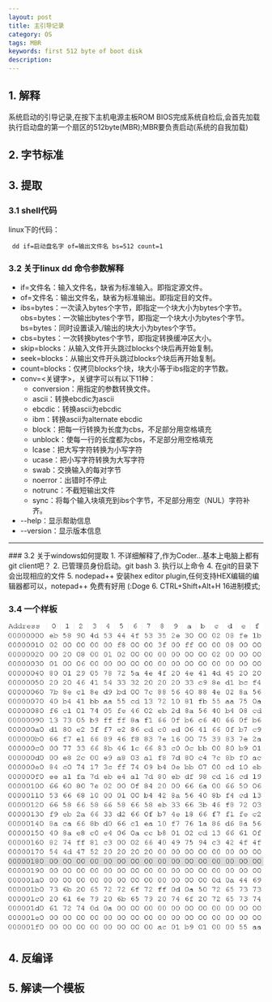```yaml
---
layout: post
title: 主引导记录
category: OS
tags: MBR
keywords: first 512 byte of boot disk
description: 
---
```


## 1. 解释

系统启动的引导记录,在按下主机电源主板ROM BIOS完成系统自检后,会首先加载执行启动盘的第一个扇区的512byte(MBR);MBR要负责启动(系统的自我加载)

## 2. 字节标准

## 3. 提取

### 3.1 shell代码
linux下的代码：
``` shell
 dd if=启动盘名字 of=输出文件名 bs=512 count=1
```
### 3.2 关于linux dd 命令参数解释
<ul>
	<li>if=文件名：输入文件名，缺省为标准输入。即指定源文件。</li>
	<li>of=文件名：输出文件名，缺省为标准输出。即指定目的文件。</li>
	<li>
	ibs=bytes：一次读入bytes个字节，即指定一个块大小为bytes个字节。<br>
	obs=bytes：一次输出bytes个字节，即指定一个块大小为bytes个字节。<br>
    bs=bytes：同时设置读入/输出的块大小为bytes个字节。
	</li>
	<li>cbs=bytes：一次转换bytes个字节，即指定转换缓冲区大小。</li>
	<li> skip=blocks：从输入文件开头跳过blocks个块后再开始复制。</li>
	<li> seek=blocks：从输出文件开头跳过blocks个块后再开始复制。</li>
	<li> count=blocks：仅拷贝blocks个块，块大小等于ibs指定的字节数。</li>
	<li> conv=&lt;关键字&gt;，关键字可以有以下11种：
		<ul>
			<li>conversion：用指定的参数转换文件。</li>
			<li>ascii：转换ebcdic为ascii</li>
			<li>ebcdic：转换ascii为ebcdic</li>
			<li>ibm：转换ascii为alternate ebcdic</li>
			<li>block：把每一行转换为长度为cbs，不足部分用空格填充</li>
			<li>unblock：使每一行的长度都为cbs，不足部分用空格填充</li>
			<li>lcase：把大写字符转换为小写字符</li>
			<li>ucase：把小写字符转换为大写字符</li>
			<li>swab：交换输入的每对字节</li>
			<li>noerror：出错时不停止</li>
			<li>notrunc：不截短输出文件</li>
			<li>sync：将每个输入块填充到ibs个字节，不足部分用空（NUL）字符补齐。</li>
		</ul>
	</li>
	<li>--help：显示帮助信息</li>
	<li>--version：显示版本信息</li>
</ul>

<hr>
### 3.2 关于windows如何提取
1. 不详细解释了,作为Coder...基本上电脑上都有git client吧？
2. 已管理员身份启动。git bash
3. 执行以上命令
4. 在git的目录下会出现相应的文件
5. nodepad++ 安装hex editor plugin,任何支持HEX编辑的编辑器都可以，notepad++ 免费有好用 (:Doge 
6. CTRL+Shift+Alt+H 16进制模式;

### 3.4 一个样板
![1](/public/img/os/window10MBR.png)

## 4. 反编译

## 5. 解读一个模板